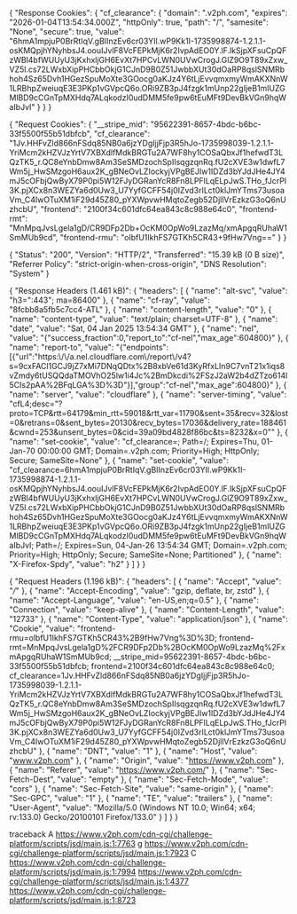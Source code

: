 {
	"Response Cookies": {
		"cf_clearance": {
			"domain": ".v2ph.com",
			"expires": "2026-01-04T13:54:34.000Z",
			"httpOnly": true,
			"path": "/",
			"samesite": "None",
			"secure": true,
			"value": "6hmA1mpjuP0BrRtIqV.gBIInzEv6cr03YIl.wP9Kk1I-1735998874-1.2.1.1-osKMQpjhYNyhbsJ4.oouIJvlF8VcFEPkMjK6r2IvpAdEO0Y.lF.lkSjpXFsuCpQFzWBl4bfWUUyU3jKxhxljGH6EvXt7HPCvLWN0UVwCrogJ.GlZ9O9T89xZxw_VZ5l.cs72LWxbXipPHCbbOkjG1CJnD9B0Z51JwbbXUt30dOaRP8qslSNMRbhoh4Sz65Dvh1HGezSpuMoXte3GOocg0aKJz4Y6tLjEvvqmxmyWmAKXNnW1LRBhpZweiuqE3E3PKp1vGVpcQ6o.ORi9ZB3pJ4fzgk1mUnp22gIjeB1mIUZGMlBD9cCGnTpMXHdq7ALqkodzI0udDMM5fe9pw6tEuMFt9DevBkVGn9hqWaIbJvI"
		}
	}
}

{
	"Request Cookies": {
		"__stripe_mid": "95622391-8657-4bdc-b6bc-33f5500f55b51dbfcb",
		"cf_clearance": "1Jv.HHFvZld866nFSdq85NB0a6jzYDgIjjFjp3R5hJo-1735998039-1.2.1.1-YriMcm2kHZVJzYrtV7XBXdlfMdkBRGTu2A7WF8hy1COSaQbxJf1hefwdT3LQzTK5_r.QC8eYnbDmw8Am3SeSMDzochSpIIsqgzqnRq.fU2cXVE3w1dwfL7Wm5j_HwSMzgoH6aux2K_gBNeOvLZIockyjVPgBEJIw1IDZd3bYJdJHe4JY4mJ5cOFbjQwByX79P0pi5W12FJyDGRanYcR8Fn8LPFlLqELpJwS.THo_fJcrPI3K.pjXCx8n3WEZYa6d0Uw3_U7YyfGCFF54j0IZvd3rILct0klJmYTms73usoaVm_C4IwOTuXM1iF29d45Z80_pYXWpvwHMqtoZegb52DjllVrEzkzG3oQ6nUzhcbU",
		"frontend": "2100f34c601dfc64ea843c8c988e64c0",
		"frontend-rmt": "MnMpqJvsLgela1gD/CR9DFp2Db+OcKM0OpWo9LzazMq/xmApgqRUhaW1SmMUb9cd",
		"frontend-rmu": "olbfU1IkhFS7GTKh5CR43+9fHw7Vng=="
	}
}



{
	"Status": "200",
	"Version": "HTTP/2",
	"Transferred": "15.39 kB (0 B size)",
	"Referrer Policy": "strict-origin-when-cross-origin",
	"DNS Resolution": "System"
}



{
	"Response Headers (1.461 kB)": {
		"headers": [
			{
				"name": "alt-svc",
				"value": "h3=\":443\"; ma=86400"
			},
			{
				"name": "cf-ray",
				"value": "8fcbb8a5fb5c7cc4-ATL"
			},
			{
				"name": "content-length",
				"value": "0"
			},
			{
				"name": "content-type",
				"value": "text/plain; charset=UTF-8"
			},
			{
				"name": "date",
				"value": "Sat, 04 Jan 2025 13:54:34 GMT"
			},
			{
				"name": "nel",
				"value": "{\"success_fraction\":0,\"report_to\":\"cf-nel\",\"max_age\":604800}"
			},
			{
				"name": "report-to",
				"value": "{\"endpoints\":[{\"url\":\"https:\\/\\/a.nel.cloudflare.com\\/report\\/v4?s=9cxFACl1GCJ9jZ7xMi7DNqQDtx%2B8xbVe61d3KyRfxLIn9C7vnT21x1iqs8vZmdy6tUSQQdaTMOVhO25lw1i4Jc%2BmDkcdi%2FSzJ2aW2b4dZTzo614l5CIs2pAA%2BFqLGA%3D%3D\"}],\"group\":\"cf-nel\",\"max_age\":604800}"
			},
			{
				"name": "server",
				"value": "cloudflare"
			},
			{
				"name": "server-timing",
				"value": "cfL4;desc=\"?proto=TCP&rtt=64179&min_rtt=59018&rtt_var=11790&sent=35&recv=32&lost=0&retrans=0&sent_bytes=20130&recv_bytes=17036&delivery_rate=188461&cwnd=253&unsent_bytes=0&cid=39a09bd4828f86bc&ts=8232&x=0\""
			},
			{
				"name": "set-cookie",
				"value": "cf_clearance=; Path=/; Expires=Thu, 01-Jan-70 00:00:00 GMT; Domain=.v2ph.com; Priority=High; HttpOnly; Secure; SameSite=None"
			},
			{
				"name": "set-cookie",
				"value": "cf_clearance=6hmA1mpjuP0BrRtIqV.gBIInzEv6cr03YIl.wP9Kk1I-1735998874-1.2.1.1-osKMQpjhYNyhbsJ4.oouIJvlF8VcFEPkMjK6r2IvpAdEO0Y.lF.lkSjpXFsuCpQFzWBl4bfWUUyU3jKxhxljGH6EvXt7HPCvLWN0UVwCrogJ.GlZ9O9T89xZxw_VZ5l.cs72LWxbXipPHCbbOkjG1CJnD9B0Z51JwbbXUt30dOaRP8qslSNMRbhoh4Sz65Dvh1HGezSpuMoXte3GOocg0aKJz4Y6tLjEvvqmxmyWmAKXNnW1LRBhpZweiuqE3E3PKp1vGVpcQ6o.ORi9ZB3pJ4fzgk1mUnp22gIjeB1mIUZGMlBD9cCGnTpMXHdq7ALqkodzI0udDMM5fe9pw6tEuMFt9DevBkVGn9hqWaIbJvI; Path=/; Expires=Sun, 04-Jan-26 13:54:34 GMT; Domain=.v2ph.com; Priority=High; HttpOnly; Secure; SameSite=None; Partitioned"
			},
			{
				"name": "X-Firefox-Spdy",
				"value": "h2"
			}
		]
	}
}


{
	"Request Headers (1.196 kB)": {
		"headers": [
			{
				"name": "Accept",
				"value": "*/*"
			},
			{
				"name": "Accept-Encoding",
				"value": "gzip, deflate, br, zstd"
			},
			{
				"name": "Accept-Language",
				"value": "en-US,en;q=0.5"
			},
			{
				"name": "Connection",
				"value": "keep-alive"
			},
			{
				"name": "Content-Length",
				"value": "12733"
			},
			{
				"name": "Content-Type",
				"value": "application/json"
			},
			{
				"name": "Cookie",
				"value": "frontend-rmu=olbfU1IkhFS7GTKh5CR43%2B9fHw7Vng%3D%3D; frontend-rmt=MnMpqJvsLgela1gD%2FCR9DFp2Db%2BOcKM0OpWo9LzazMq%2FxmApgqRUhaW1SmMUb9cd; __stripe_mid=95622391-8657-4bdc-b6bc-33f5500f55b51dbfcb; frontend=2100f34c601dfc64ea843c8c988e64c0; cf_clearance=1Jv.HHFvZld866nFSdq85NB0a6jzYDgIjjFjp3R5hJo-1735998039-1.2.1.1-YriMcm2kHZVJzYrtV7XBXdlfMdkBRGTu2A7WF8hy1COSaQbxJf1hefwdT3LQzTK5_r.QC8eYnbDmw8Am3SeSMDzochSpIIsqgzqnRq.fU2cXVE3w1dwfL7Wm5j_HwSMzgoH6aux2K_gBNeOvLZIockyjVPgBEJIw1IDZd3bYJdJHe4JY4mJ5cOFbjQwByX79P0pi5W12FJyDGRanYcR8Fn8LPFlLqELpJwS.THo_fJcrPI3K.pjXCx8n3WEZYa6d0Uw3_U7YyfGCFF54j0IZvd3rILct0klJmYTms73usoaVm_C4IwOTuXM1iF29d45Z80_pYXWpvwHMqtoZegb52DjllVrEzkzG3oQ6nUzhcbU"
			},
			{
				"name": "DNT",
				"value": "1"
			},
			{
				"name": "Host",
				"value": "www.v2ph.com"
			},
			{
				"name": "Origin",
				"value": "https://www.v2ph.com"
			},
			{
				"name": "Referer",
				"value": "https://www.v2ph.com/"
			},
			{
				"name": "Sec-Fetch-Dest",
				"value": "empty"
			},
			{
				"name": "Sec-Fetch-Mode",
				"value": "cors"
			},
			{
				"name": "Sec-Fetch-Site",
				"value": "same-origin"
			},
			{
				"name": "Sec-GPC",
				"value": "1"
			},
			{
				"name": "TE",
				"value": "trailers"
			},
			{
				"name": "User-Agent",
				"value": "Mozilla/5.0 (Windows NT 10.0; Win64; x64; rv:133.0) Gecko/20100101 Firefox/133.0"
			}
		]
	}
}



traceback
	A
https://www.v2ph.com/cdn-cgi/challenge-platform/scripts/jsd/main.js:1:7763
g
https://www.v2ph.com/cdn-cgi/challenge-platform/scripts/jsd/main.js:1:7923
C
https://www.v2ph.com/cdn-cgi/challenge-platform/scripts/jsd/main.js:1:7994
<anonymous>
https://www.v2ph.com/cdn-cgi/challenge-platform/scripts/jsd/main.js:1:4377
<anonymous>
https://www.v2ph.com/cdn-cgi/challenge-platform/scripts/jsd/main.js:1:8723
